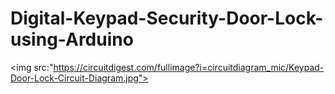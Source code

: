 # Digital-Keypad-Security-Door-Lock-using-Arduino
<img src:"https://circuitdigest.com/fullimage?i=circuitdiagram_mic/Keypad-Door-Lock-Circuit-Diagram.jpg">
